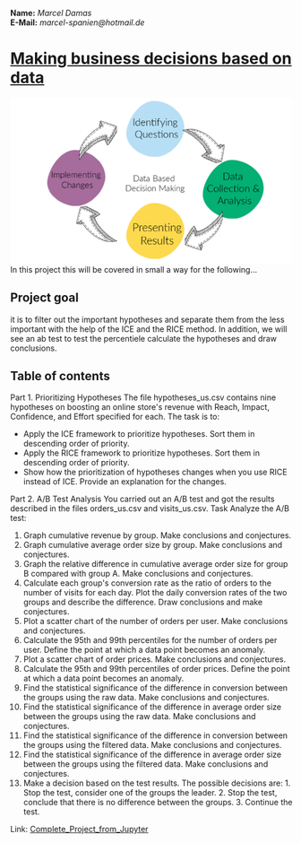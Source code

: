 
**Name:** _Marcel Damas_   
**E-Mail:** _marcel-spanien@hotmail.de_ 
  
# <u>Making business decisions based on data</u>



![](Data-Feedback-Loop-2.png)      
In this project this will be covered in small a way for the following...

## Project goal   

it is to filter out the important hypotheses and separate them from the less important with the help of the ICE and the RICE method. In addition, we will see an ab test to test the percentiele calculate the hypotheses and draw conclusions.  
   
<a name="table_of_contents"></a>

## Table of contents
  
Part 1. Prioritizing Hypotheses
The file hypotheses_us.csv contains nine hypotheses on boosting an online store's revenue with Reach, Impact, Confidence, and Effort specified for each.
The task is to:

   * Apply the ICE framework to prioritize hypotheses. Sort them in descending order of priority. 
   * Apply the RICE framework to prioritize hypotheses. Sort them in descending order of priority. 
   * Show how the prioritization of hypotheses changes when you use RICE instead of ICE. Provide an explanation for the changes. 

Part 2. A/B Test Analysis
You carried out an A/B test and got the results described in the files orders_us.csv and visits_us.csv.
Task
Analyze the A/B test:

   1. Graph cumulative revenue by group. Make conclusions and conjectures.
   2. Graph cumulative average order size by group. Make conclusions and conjectures. 
   3. Graph the relative difference in cumulative average order size for group B compared with group A. Make conclusions and conjectures.
   4. Calculate each group's conversion rate as the ratio of orders to the number of visits for each day. Plot the daily conversion rates of the two groups and describe the difference. Draw conclusions and make conjectures.
   5. Plot a scatter chart of the number of orders per user. Make conclusions and conjectures.
   6. Calculate the 95th and 99th percentiles for the number of orders per user. Define the point at which a data point becomes an anomaly. 
   7. Plot a scatter chart of order prices. Make conclusions and conjectures.
   8. Calculate the 95th and 99th percentiles of order prices. Define the point at which a data point becomes an anomaly. 
   9. Find the statistical significance of the difference in conversion between the groups using the raw data. Make conclusions and conjectures. 
   10. Find the statistical significance of the difference in average order size between the groups using the raw data. Make conclusions and conjectures.
   11. Find the statistical significance of the difference in conversion between the groups using the filtered data. Make conclusions and conjectures.
   12. Find the statistical significance of the difference in average order size between the groups using the filtered data. Make conclusions and conjectures.
   13. Make a decision based on the test results. The possible decisions are: 1. Stop the test, consider one of the groups the leader. 2. Stop the test, conclude that there is no difference between the groups. 3. Continue the test.

Link: [Complete_Project_from_Jupyter](https://github.com/marceldamas/How_to_making_business_decisions_based_on_data/blob/main/Business_decitions/Making_Business_Decisions_Based_on_Data.ipynb)

